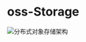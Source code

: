 # oss-Storage
![分布式对象存储架构](README.assets/%E5%88%86%E5%B8%83%E5%BC%8F%E5%AF%B9%E8%B1%A1%E5%AD%98%E5%82%A8%E6%9E%B6%E6%9E%84-1653989926331.jpg)
